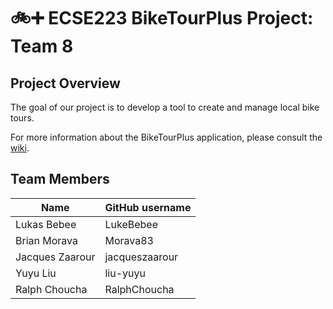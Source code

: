 # :bike::heavy_plus_sign: ECSE223 BikeTourPlus Project: Team 8

## Project Overview

The goal of our project is to develop a tool to create and manage local bike tours.

For more information about the BikeTourPlus application, please consult the [wiki](../../wiki).

## Team Members

| Name          | GitHub username |
| ------------- | --------------- |
| Lukas Bebee   | LukeBebee       |
| Brian Morava  | Morava83        |
|Jacques Zaarour| jacqueszaarour  |
| Yuyu Liu      | liu-yuyu        |
| Ralph Choucha | RalphChoucha    |
